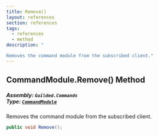 ```yaml
---
title: Remove()
layout: references
section: references
tags:
  - references
  - method
description: "

Removes the command module from the subscribed client."
---
```


## CommandModule.Remove() Method
##### **Assembly:** `Guilded.Commands`<br/>**Type:** [`CommandModule`](CommandModule 'Guilded.Commands.CommandModule')

Removes the command module from the subscribed client.

```csharp
public void Remove();
```